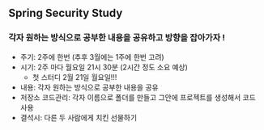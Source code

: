 ## Spring Security Study 
### 각자 원하는 방식으로 공부한 내용을 공유하고 방향을 잡아가자 ! 

- 주기: 2주에 한번 (추후 3월에는 1주에 한번 고려)
- 시기: 2주 마다 월요일 21시 30분 (2시간 정도 소요 예상)
  - 첫 스터디 2월 21일 월요일!!!
- 내용: 각자 원하는 방식으로 공부한 내용을 공유
- 저장소 코드관리: 각자 이름으로 폴더를 만들고 그안에 프로젝트를 생성해서 코드 사용
- 결석시: 다른 두 사람에게 치킨 선물하기
